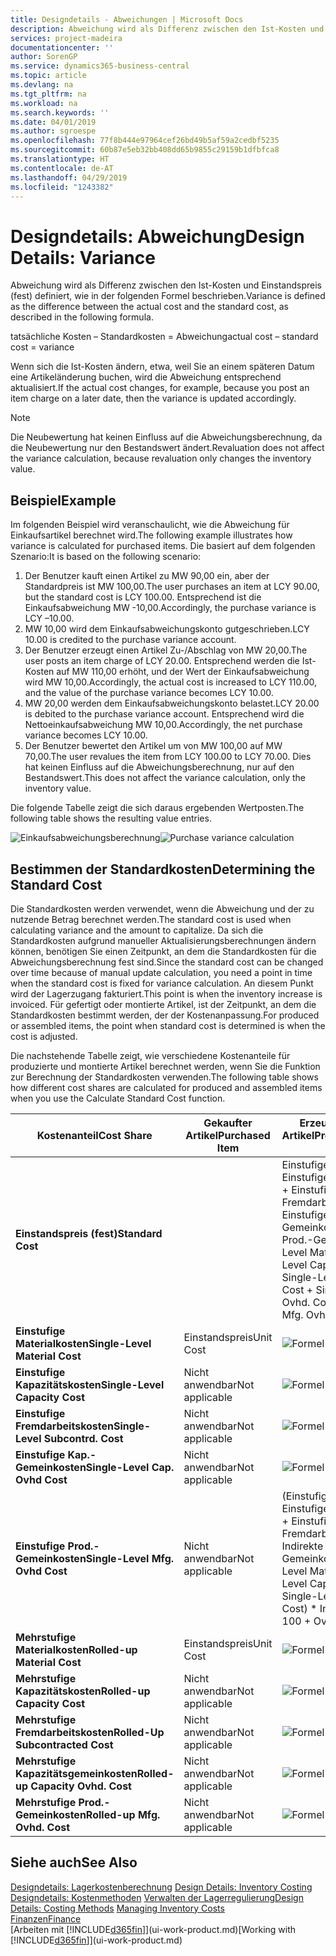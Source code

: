 ```yaml
---
title: Designdetails - Abweichungen | Microsoft Docs
description: Abweichung wird als Differenz zwischen den Ist-Kosten und Einstandspreis (fest) definiert, wie in der folgenden Formel beschrieben.
services: project-madeira
documentationcenter: ''
author: SorenGP
ms.service: dynamics365-business-central
ms.topic: article
ms.devlang: na
ms.tgt_pltfrm: na
ms.workload: na
ms.search.keywords: ''
ms.date: 04/01/2019
ms.author: sgroespe
ms.openlocfilehash: 77f8b444e97964cef26bd49b5af59a2cedbf5235
ms.sourcegitcommit: 60b87e5eb32bb408dd65b9855c29159b1dfbfca8
ms.translationtype: HT
ms.contentlocale: de-AT
ms.lasthandoff: 04/29/2019
ms.locfileid: "1243382"
---
```

# <a name="design-details-variance"></a><span data-ttu-id="88784-103">Designdetails: Abweichung</span><span class="sxs-lookup"><span data-stu-id="88784-103">Design Details: Variance</span></span>
<span data-ttu-id="88784-104">Abweichung wird als Differenz zwischen den Ist-Kosten und Einstandspreis (fest) definiert, wie in der folgenden Formel beschrieben.</span><span class="sxs-lookup"><span data-stu-id="88784-104">Variance is defined as the difference between the actual cost and the standard cost, as described in the following formula.</span></span>  

 <span data-ttu-id="88784-105">tatsächliche Kosten – Standardkosten = Abweichung</span><span class="sxs-lookup"><span data-stu-id="88784-105">actual cost – standard cost = variance</span></span>  

 <span data-ttu-id="88784-106">Wenn sich die Ist-Kosten ändern, etwa, weil Sie an einem späteren Datum eine Artikeländerung buchen, wird die Abweichung entsprechend aktualisiert.</span><span class="sxs-lookup"><span data-stu-id="88784-106">If the actual cost changes, for example, because you post an item charge on a later date, then the variance is updated accordingly.</span></span>  

> [!NOTE]  
>  <span data-ttu-id="88784-107">Die Neubewertung hat keinen Einfluss auf die Abweichungsberechnung, da die Neubewertung nur den Bestandswert ändert.</span><span class="sxs-lookup"><span data-stu-id="88784-107">Revaluation does not affect the variance calculation, because revaluation only changes the inventory value.</span></span>  

## <a name="example"></a><span data-ttu-id="88784-108">Beispiel</span><span class="sxs-lookup"><span data-stu-id="88784-108">Example</span></span>  
 <span data-ttu-id="88784-109">Im folgenden Beispiel wird veranschaulicht, wie die Abweichung für Einkaufsartikel berechnet wird.</span><span class="sxs-lookup"><span data-stu-id="88784-109">The following example illustrates how variance is calculated for purchased items.</span></span> <span data-ttu-id="88784-110">Die basiert auf dem folgenden Szenario:</span><span class="sxs-lookup"><span data-stu-id="88784-110">It is based on the following scenario:</span></span>  

1.  <span data-ttu-id="88784-111">Der Benutzer kauft einen Artikel zu MW 90,00 ein, aber der Standardpreis ist MW 100,00.</span><span class="sxs-lookup"><span data-stu-id="88784-111">The user purchases an item at LCY 90.00, but the standard cost is LCY 100.00.</span></span> <span data-ttu-id="88784-112">Entsprechend ist die Einkaufsabweichung MW -10,00.</span><span class="sxs-lookup"><span data-stu-id="88784-112">Accordingly, the purchase variance is LCY –10.00.</span></span>  
2.  <span data-ttu-id="88784-113">MW 10,00 wird dem Einkaufsabweichungskonto gutgeschrieben.</span><span class="sxs-lookup"><span data-stu-id="88784-113">LCY 10.00 is credited to the purchase variance account.</span></span>  
3.  <span data-ttu-id="88784-114">Der Benutzer erzeugt einen Artikel Zu-/Abschlag von MW 20,00.</span><span class="sxs-lookup"><span data-stu-id="88784-114">The user posts an item charge of LCY 20.00.</span></span> <span data-ttu-id="88784-115">Entsprechend werden die Ist-Kosten auf MW 110,00 erhöht, und der Wert der Einkaufsabweichung wird MW 10,00.</span><span class="sxs-lookup"><span data-stu-id="88784-115">Accordingly, the actual cost is increased to LCY 110.00, and the value of the purchase variance becomes LCY 10.00.</span></span>  
4.  <span data-ttu-id="88784-116">MW 20,00 werden dem Einkaufsabweichungskonto belastet.</span><span class="sxs-lookup"><span data-stu-id="88784-116">LCY 20.00 is debited to the purchase variance account.</span></span> <span data-ttu-id="88784-117">Entsprechend wird die Nettoeinkaufsabweichung MW 10,00.</span><span class="sxs-lookup"><span data-stu-id="88784-117">Accordingly, the net purchase variance becomes LCY 10.00.</span></span>  
5.  <span data-ttu-id="88784-118">Der Benutzer bewertet den Artikel um von MW 100,00 auf MW 70,00.</span><span class="sxs-lookup"><span data-stu-id="88784-118">The user revalues the item from LCY 100.00 to LCY 70.00.</span></span> <span data-ttu-id="88784-119">Dies hat keinen Einfluss auf die Abweichungsberechnung, nur auf den Bestandswert.</span><span class="sxs-lookup"><span data-stu-id="88784-119">This does not affect the variance calculation, only the inventory value.</span></span>  

 <span data-ttu-id="88784-120">Die folgende Tabelle zeigt die sich daraus ergebenden Wertposten.</span><span class="sxs-lookup"><span data-stu-id="88784-120">The following table shows the resulting value entries.</span></span>  

 <span data-ttu-id="88784-121">![Einkaufsabweichungsberechnung](media/design_details_inventory_costing_11_purchase_variance.png "Einkaufsabweichungsberechnung")</span><span class="sxs-lookup"><span data-stu-id="88784-121">![Purchase variance calculation](media/design_details_inventory_costing_11_purchase_variance.png "Purchase variance calculation")</span></span>  

## <a name="determining-the-standard-cost"></a><span data-ttu-id="88784-122">Bestimmen der Standardkosten</span><span class="sxs-lookup"><span data-stu-id="88784-122">Determining the Standard Cost</span></span>  
 <span data-ttu-id="88784-123">Die Standardkosten werden verwendet, wenn die Abweichung und der zu nutzende Betrag berechnet werden.</span><span class="sxs-lookup"><span data-stu-id="88784-123">The standard cost is used when calculating variance and the amount to capitalize.</span></span> <span data-ttu-id="88784-124">Da sich die Standardkosten aufgrund manueller Aktualisierungsberechnungen ändern können, benötigen Sie einen Zeitpunkt, an dem die Standardkosten für die Abweichungsberechnung fest sind.</span><span class="sxs-lookup"><span data-stu-id="88784-124">Since the standard cost can be changed over time because of manual update calculation, you need a point in time when the standard cost is fixed for variance calculation.</span></span> <span data-ttu-id="88784-125">An diesem Punkt wird der Lagerzugang fakturiert.</span><span class="sxs-lookup"><span data-stu-id="88784-125">This point is when the inventory increase is invoiced.</span></span> <span data-ttu-id="88784-126">Für gefertigt oder montierte Artikel, ist der Zeitpunkt, an dem die Standardkosten bestimmt werden, der der Kostenanpassung.</span><span class="sxs-lookup"><span data-stu-id="88784-126">For produced or assembled items, the point when standard cost is determined is when the cost is adjusted.</span></span>  

 <span data-ttu-id="88784-127">Die nachstehende Tabelle zeigt, wie verschiedene Kostenanteile für produzierte und montierte Artikel berechnet werden, wenn Sie die Funktion zur Berechnung der Standardkosten verwenden.</span><span class="sxs-lookup"><span data-stu-id="88784-127">The following table shows how different cost shares are calculated for produced and assembled items when you use the Calculate Standard Cost function.</span></span>  

|<span data-ttu-id="88784-128">Kostenanteil</span><span class="sxs-lookup"><span data-stu-id="88784-128">Cost Share</span></span>|<span data-ttu-id="88784-129">Gekaufter Artikel</span><span class="sxs-lookup"><span data-stu-id="88784-129">Purchased Item</span></span>|<span data-ttu-id="88784-130">Erzeugter/Montierter Artikel</span><span class="sxs-lookup"><span data-stu-id="88784-130">Produced/Assembled Item</span></span>|  
|----------------|--------------------|------------------------------|  
|<span data-ttu-id="88784-131">**Einstandspreis (fest)**</span><span class="sxs-lookup"><span data-stu-id="88784-131">**Standard Cost**</span></span>||<span data-ttu-id="88784-132">Einstufige Materialkosten + Einstufige Kapazitätskosten + Einstufige Fremdarbeitskosten + Einstufige Kap.-Gemeinkosten + Einstufige Prod.-Gemeinkosten</span><span class="sxs-lookup"><span data-stu-id="88784-132">Single-Level Material Cost + Single-Level Capacity Cost + Single-Level Subcontrd. Cost + Single-Level Cap. Ovhd. Cost + Single-Level Mfg. Ovhd. Cost</span></span>|  
|<span data-ttu-id="88784-133">**Einstufige Materialkosten**</span><span class="sxs-lookup"><span data-stu-id="88784-133">**Single-Level Material Cost**</span></span>|<span data-ttu-id="88784-134">Einstandspreis</span><span class="sxs-lookup"><span data-stu-id="88784-134">Unit Cost</span></span>|<span data-ttu-id="88784-135">![Formel 1](media/design_details_inventory_costing_11_equation_1.png "Formel 1")</span><span class="sxs-lookup"><span data-stu-id="88784-135">![Equation 1](media/design_details_inventory_costing_11_equation_1.png "Equation 1")</span></span>|  
|<span data-ttu-id="88784-136">**Einstufige Kapazitätskosten**</span><span class="sxs-lookup"><span data-stu-id="88784-136">**Single-Level Capacity Cost**</span></span>|<span data-ttu-id="88784-137">Nicht anwendbar</span><span class="sxs-lookup"><span data-stu-id="88784-137">Not applicable</span></span>|<span data-ttu-id="88784-138">![Formel 2](media/design_details_inventory_costing_11_equation_2.png "Formel 2")</span><span class="sxs-lookup"><span data-stu-id="88784-138">![Equation 2](media/design_details_inventory_costing_11_equation_2.png "Equation 2")</span></span>|  
|<span data-ttu-id="88784-139">**Einstufige Fremdarbeitskosten**</span><span class="sxs-lookup"><span data-stu-id="88784-139">**Single-Level Subcontrd. Cost**</span></span>|<span data-ttu-id="88784-140">Nicht anwendbar</span><span class="sxs-lookup"><span data-stu-id="88784-140">Not applicable</span></span>|<span data-ttu-id="88784-141">![Formel 3](media/design_details_inventory_costing_11_equation_3.png "Formel 3")</span><span class="sxs-lookup"><span data-stu-id="88784-141">![Equation 3](media/design_details_inventory_costing_11_equation_3.png "Equation 3")</span></span>|  
|<span data-ttu-id="88784-142">**Einstufige Kap.-Gemeinkosten**</span><span class="sxs-lookup"><span data-stu-id="88784-142">**Single-Level Cap. Ovhd Cost**</span></span>|<span data-ttu-id="88784-143">Nicht anwendbar</span><span class="sxs-lookup"><span data-stu-id="88784-143">Not applicable</span></span>|<span data-ttu-id="88784-144">![Formel 4](media/design_details_inventory_costing_11_equation_4.png "Formel 4")</span><span class="sxs-lookup"><span data-stu-id="88784-144">![Equation 4](media/design_details_inventory_costing_11_equation_4.png "Equation 4")</span></span>|  
|<span data-ttu-id="88784-145">**Einstufige Prod.-Gemeinkosten**</span><span class="sxs-lookup"><span data-stu-id="88784-145">**Single-Level Mfg. Ovhd Cost**</span></span>|<span data-ttu-id="88784-146">Nicht anwendbar</span><span class="sxs-lookup"><span data-stu-id="88784-146">Not applicable</span></span>|<span data-ttu-id="88784-147">(Einstufige Materialkosten + Einstufige Kapazitätskosten + Einstufige Fremdarbeitskosten) \* Indirekte Kosten %/100 + Gemeinkostensatz</span><span class="sxs-lookup"><span data-stu-id="88784-147">(Single-Level Material Cost + Single-Level Capacity Cost + Single-Level Subcontrd. Cost) \* Indirect Cost % / 100 + Overhead Rate</span></span>|  
|<span data-ttu-id="88784-148">**Mehrstufige Materialkosten**</span><span class="sxs-lookup"><span data-stu-id="88784-148">**Rolled-up Material Cost**</span></span>|<span data-ttu-id="88784-149">Einstandspreis</span><span class="sxs-lookup"><span data-stu-id="88784-149">Unit Cost</span></span>|<span data-ttu-id="88784-150">![Formel 5](media/design_details_inventory_costing_11_equation_5.png "Formel 5")</span><span class="sxs-lookup"><span data-stu-id="88784-150">![Equation 5](media/design_details_inventory_costing_11_equation_5.png "Equation 5")</span></span>|  
|<span data-ttu-id="88784-151">**Mehrstufige Kapazitätskosten**</span><span class="sxs-lookup"><span data-stu-id="88784-151">**Rolled-up Capacity Cost**</span></span>|<span data-ttu-id="88784-152">Nicht anwendbar</span><span class="sxs-lookup"><span data-stu-id="88784-152">Not applicable</span></span>|<span data-ttu-id="88784-153">![Formel 6](media/design_details_inventory_costing_11_equation_6.png "Formel 6")</span><span class="sxs-lookup"><span data-stu-id="88784-153">![Equation 6](media/design_details_inventory_costing_11_equation_6.png "Equation 6")</span></span>|  
|<span data-ttu-id="88784-154">**Mehrstufige Fremdarbeitskosten**</span><span class="sxs-lookup"><span data-stu-id="88784-154">**Rolled-Up Subcontracted Cost**</span></span>|<span data-ttu-id="88784-155">Nicht anwendbar</span><span class="sxs-lookup"><span data-stu-id="88784-155">Not applicable</span></span>|<span data-ttu-id="88784-156">![Formel 7](media/design_details_inventory_costing_11_equation_7.png "Formel 7")</span><span class="sxs-lookup"><span data-stu-id="88784-156">![Equation 7](media/design_details_inventory_costing_11_equation_7.png "Equation 7")</span></span>|  
|<span data-ttu-id="88784-157">**Mehrstufige Kapazitätsgemeinkosten**</span><span class="sxs-lookup"><span data-stu-id="88784-157">**Rolled-up Capacity Ovhd. Cost**</span></span>|<span data-ttu-id="88784-158">Nicht anwendbar</span><span class="sxs-lookup"><span data-stu-id="88784-158">Not applicable</span></span>|<span data-ttu-id="88784-159">![Formel 8](media/design_details_inventory_costing_11_equation_8.png "Formel 8")</span><span class="sxs-lookup"><span data-stu-id="88784-159">![Equation 8](media/design_details_inventory_costing_11_equation_8.png "Equation 8")</span></span>|  
|<span data-ttu-id="88784-160">**Mehrstufige Prod.-Gemeinkosten**</span><span class="sxs-lookup"><span data-stu-id="88784-160">**Rolled-up Mfg. Ovhd. Cost**</span></span>|<span data-ttu-id="88784-161">Nicht anwendbar</span><span class="sxs-lookup"><span data-stu-id="88784-161">Not applicable</span></span>|<span data-ttu-id="88784-162">![Formel 9](media/design_details_inventory_costing_11_equation_9.png "Formel 9")</span><span class="sxs-lookup"><span data-stu-id="88784-162">![Equation 9](media/design_details_inventory_costing_11_equation_9.png "Equation 9")</span></span>|  

## <a name="see-also"></a><span data-ttu-id="88784-163">Siehe auch</span><span class="sxs-lookup"><span data-stu-id="88784-163">See Also</span></span>  
 <span data-ttu-id="88784-164">[Designdetails: Lagerkostenberechnung](design-details-inventory-costing.md) </span><span class="sxs-lookup"><span data-stu-id="88784-164">[Design Details: Inventory Costing](design-details-inventory-costing.md) </span></span>  
 <span data-ttu-id="88784-165">[Designdetails: Kostenmethoden](design-details-costing-methods.md) [Verwalten der Lagerregulierung](finance-manage-inventory-costs.md)</span><span class="sxs-lookup"><span data-stu-id="88784-165">[Design Details: Costing Methods](design-details-costing-methods.md) [Managing Inventory Costs](finance-manage-inventory-costs.md)</span></span>  
 [<span data-ttu-id="88784-166">Finanzen</span><span class="sxs-lookup"><span data-stu-id="88784-166">Finance</span></span>](finance.md)  
 <span data-ttu-id="88784-167">[Arbeiten mit [!INCLUDE[d365fin](includes/d365fin_md.md)]](ui-work-product.md)</span><span class="sxs-lookup"><span data-stu-id="88784-167">[Working with [!INCLUDE[d365fin](includes/d365fin_md.md)]](ui-work-product.md)</span></span>
